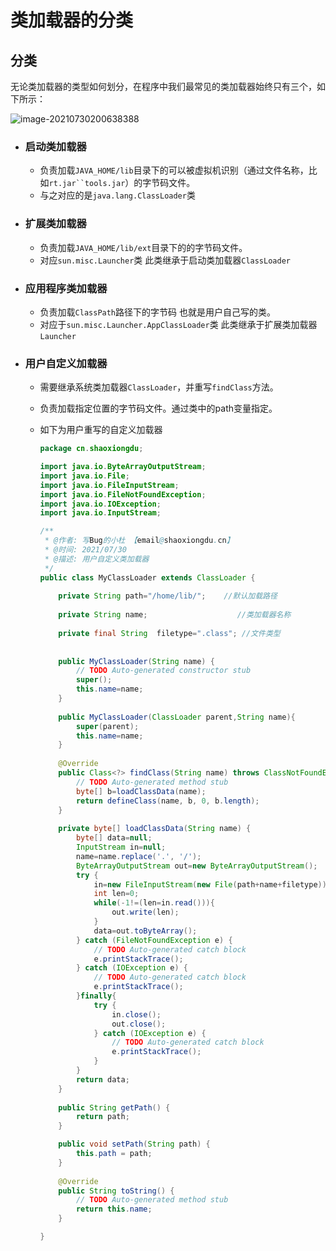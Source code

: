 # 类加载器的分类

## 分类

无论类加载器的类型如何划分，在程序中我们最常见的类加载器始终只有三个，如下所示：

![image-20210730200638388](https://images-1301128659.cos.ap-beijing.myqcloud.com/MacBookPro202208051415727.png)

- ### 启动类加载器

  - 负责加载`JAVA_HOME/lib`目录下的可以被虚拟机识别（通过文件名称，比如`rt.jar``tools.jar`）的字节码文件。
  - 与之对应的是`java.lang.ClassLoader`类 

- ### 扩展类加载器

  - 负责加载`JAVA_HOME/lib/ext`目录下的的字节码文件。
  - 对应`sun.misc.Launcher`类 此类继承于启动类加载器`ClassLoader`

- ### 应用程序类加载器

  - 负责加载`ClassPath`路径下的字节码 也就是用户自己写的类。
  - 对应于`sun.misc.Launcher.AppClassLoader`类  此类继承于扩展类加载器`Launcher`

- ### 用户自定义加载器

  - 需要继承系统类加载器`ClassLoader`，并重写`findClass`方法。

  - 负责加载指定位置的字节码文件。通过类中的path变量指定。

  - 如下为用户重写的自定义加载器

    ```java
    package cn.shaoxiongdu;
    
    import java.io.ByteArrayOutputStream;
    import java.io.File;
    import java.io.FileInputStream;
    import java.io.FileNotFoundException;
    import java.io.IOException;
    import java.io.InputStream;
    
    /**
     * @作者: 写Bug的小杜 【email@shaoxiongdu.cn】
     * @时间: 2021/07/30
     * @描述: 用户自定义类加载器
     */
    public class MyClassLoader extends ClassLoader {
        
        private String path="/home/lib/";    //默认加载路径
        
        private String name;                    //类加载器名称
        
        private final String  filetype=".class"; //文件类型
        
        
        public MyClassLoader(String name) {
            // TODO Auto-generated constructor stub
            super();
            this.name=name;
        }
        
        public MyClassLoader(ClassLoader parent,String name){
            super(parent);
            this.name=name;
        }
        
        @Override
        public Class<?> findClass(String name) throws ClassNotFoundException {
            // TODO Auto-generated method stub
            byte[] b=loadClassData(name);
            return defineClass(name, b, 0, b.length);
        }
        
        private byte[] loadClassData(String name) {
            byte[] data=null;
            InputStream in=null;
            name=name.replace('.', '/');
            ByteArrayOutputStream out=new ByteArrayOutputStream();
            try {
                in=new FileInputStream(new File(path+name+filetype));
                int len=0;
                while(-1!=(len=in.read())){
                    out.write(len);
                }
                data=out.toByteArray();
            } catch (FileNotFoundException e) {
                // TODO Auto-generated catch block
                e.printStackTrace();
            } catch (IOException e) {
                // TODO Auto-generated catch block
                e.printStackTrace();
            }finally{
                try {
                    in.close();
                    out.close();
                } catch (IOException e) {
                    // TODO Auto-generated catch block
                    e.printStackTrace();
                }
            }
            return data;
        }
        
        public String getPath() {
            return path;
        }
    
        public void setPath(String path) {
            this.path = path;
        }
        
        @Override
        public String toString() {
            // TODO Auto-generated method stub
            return this.name;
        }
    
    }
    ```
